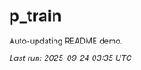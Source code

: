 # p_train

Auto-updating README demo.

<!--START_SECTION:status-->
_Last run: 2025-09-24 03:35 UTC_
<!--END_SECTION:status-->

























































































































































































































































































































































































































































































































































































































































































































































































































